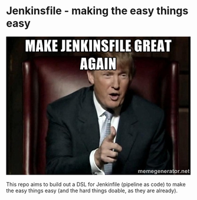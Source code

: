 # Jenkinsfile - making the easy things easy

![Great](great.jpg)

This repo aims to build out a DSL for Jenkinfile (pipeline as code) to make the easy things easy (and the hard things doable, as they are already).
